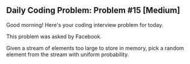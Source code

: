 ## Daily Coding Problem: Problem #15 [Medium]

Good morning! Here's your coding interview problem for today.

This problem was asked by Facebook.

Given a stream of elements too large to store in memory, pick a random element from the stream with uniform probability.

